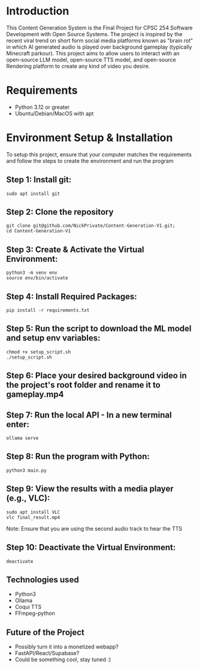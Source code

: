 # Introduction
This Content Generation System is the Final Project for CPSC 254  Software Development with Open Source Systems.
The project is inspired by the recent viral trend on short form social media platforms known as "brain rot" in which AI generated audio is played over background gameplay (typically Minecraft parkour).
This project aims to allow users to interact with an open-source LLM model, open-source TTS model, and open-source Rendering platform to create any kind of video you desire.


# Requirements
- Python 3.12 or greater
- Ubuntu/Debian/MacOS with apt

# Environment Setup & Installation
To setup this project, ensure that your computer matches the requirements and follow the steps to create the environment and run the program

## Step 1: Install git:
```
sudo apt install git
```
## Step 2: Clone the repository
```
git clone git@github.com/NickPrivate/Content-Generation-V1.git;
cd Content-Generation-V1
```

## Step 3: Create & Activate the Virtual Environment:
```
python3 -m venv env
source env/bin/activate
```

## Step 4: Install Required Packages:
```
pip install -r requirements.txt
```

## Step 5: Run the script to download the ML model and setup env variables:
```
chmod +x setup_script.sh
./setup_script.sh
```

## Step 6: Place your desired background video in the project's root folder and rename it to gameplay.mp4

## Step 7: Run the local API - In a new terminal enter:
```
ollama serve
```

## Step 8: Run the program with Python:
```
python3 main.py
```

## Step 9: View the results with a media player (e.g., VLC):
```
sudo apt install VLC
vlc final_result.mp4
```
Note: Ensure that you are using the second audio track to hear the TTS

## Step 10: Deactivate the Virtual Environment:
```
deactivate
```


## Technologies used
- Python3
- Ollama
- Coqui TTS
- FFmpeg-python


## Future of the Project
- Possibly turn it into a monetized webapp?
- FastAPI/React/Supabase?
- Could be something cool, stay tuned :)


